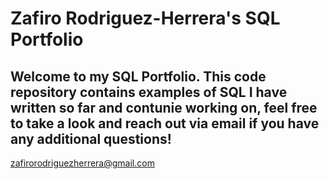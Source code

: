 # Zafiro Rodriguez-Herrera's SQL Portfolio

## Welcome to my SQL Portfolio. This code repository contains examples of SQL I have written so far and contunie working on, feel free to take a look and reach out via email if you have any additional questions!
zafirorodriguezherrera@gmail.com
